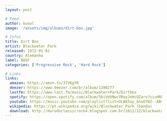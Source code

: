 ```yaml
---
layout: post

# Feed
author: kvnol
image: '/assets/img/albums/dirt-box.jpg'

# Infos
title: Dirt Box
artist: Blackwater Park
released: 1972-01-01
country: Alemanha
label: BASF
categories: ['Progressive Rock', 'Hard Rock']

# Links
links:
  amazon: https://amzn.to/37VKgYR
  deezer: https://www.deezer.com/br/album/1398277
  lastfm: https://www.last.fm/music/Blackwater+Park/Dirtbox
  spotify: https://open.spotify.com/album/5biVeONwcVRoyJnHcQZarv?si=HRkJrYRpQ0S1vR1FcCiTVA
  youtube: https://music.youtube.com/playlist?list=OLAK5uy_khuGTBZ--ABsTKhBjCvB2Tz2g4_urcg4g
  wikipedia: https://pt.wikipedia.org/wiki/Blackwater_Park_(banda)
  download: http://murodoclassicrock4.blogspot.com.br/2011/12/blackwater-park-dirt-box-1971.html
---
```

